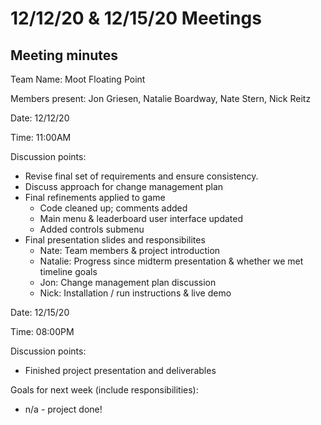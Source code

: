 # 12/12/20 & 12/15/20 Meetings

## Meeting minutes

Team Name: Moot Floating Point

Members present: Jon Griesen, Natalie Boardway, Nate Stern, Nick Reitz

Date: 12/12/20

Time: 11:00AM

Discussion points:

* Revise final set of requirements and ensure consistency.
* Discuss approach for change management plan
* Final refinements applied to game
	- Code cleaned up; comments added
	- Main menu & leaderboard user interface updated
	- Added controls submenu
* Final presentation slides and responsibilites
	- Nate: Team members & project introduction
	- Natalie: Progress since midterm presentation & whether we met timeline goals
	- Jon: Change management plan discussion
	- Nick: Installation / run instructions & live demo

Date: 12/15/20

Time: 08:00PM

Discussion points:

* Finished project presentation and deliverables

Goals for next week (include responsibilities):

* n/a - project done!